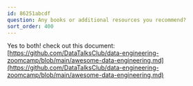 ```yaml
---
id: 86251abcdf
question: Any books or additional resources you recommend?
sort_order: 400
---
```


Yes to both! check out this document: [https://github.com/DataTalksClub/data-engineering-zoomcamp/blob/main/awesome-data-engineering.md](https://github.com/DataTalksClub/data-engineering-zoomcamp/blob/main/awesome-data-engineering.md)

